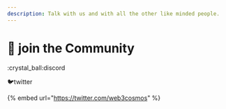 ```yaml
---
description: Talk with us and with all the other like minded people.
---
```


# 🐬 join the Community

:crystal\_ball:discord

:bird:twitter

{% embed url="https://twitter.com/web3cosmos" %}
